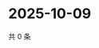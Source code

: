 # 2025-10-09

共 0 条

<!-- BEGIN ZHIHUQUESTIONS -->
<!-- 最后更新时间 Thu Oct 09 2025 17:12:32 GMT+0800 (China Standard Time) -->

<!-- END ZHIHUQUESTIONS -->
